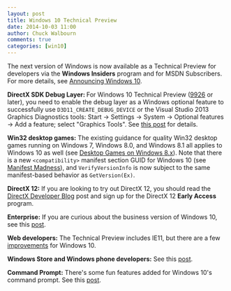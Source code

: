 ```yaml
---
layout: post
title: Windows 10 Technical Preview
date: 2014-10-03 11:00
author: Chuck Walbourn
comments: true
categories: [win10]
---
```

The next version of Windows is now available as a Technical Preview for developers via the **Windows Insiders** program and for MSDN Subscribers. For more details, see <a href="https://blogs.windows.com/windowsexperience/2014/09/30/announcing-windows-10/">Announcing Windows 10</a>.
<!--more-->

<strong>DirectX SDK Debug Layer: </strong>For Windows 10 Technical Preview (<a href="https://blogs.windows.com/windowsexperience/2015/01/23/january-build-now-available-to-the-windows-insider-program/
">9926</a> or later), you need to enable the debug layer as a Windows optional feature to successfully use <code>D3D11_CREATE_DEBUG_DEVICE</code> or the Visual Studio 2013 Graphics Diagnostics tools: Start -> Settings -> System -> Optional features -> Add a feature; select "Graphics Tools". See <a href="https://devblogs.microsoft.com/cppblog/visual-studio-2015-and-graphics-tools-for-windows-10/">this post</a> for details.

<strong>Win32 desktop games:</strong> The existing guidance for quality Win32 desktop games running on Windows 7, Windows 8.0, and Windows 8.1 all applies to Windows 10 as well (see <a href="https://walbourn.github.io/desktop-games-on-windows-8-x">Desktop Games on Windows 8.x</a>). Note that there is a new ``<compatibility>`` manifest section GUID for Windows 10 (see <a href="https://walbourn.github.io/manifest-madness/">Manifest Madness</a>), and <code>VerifyVersionInfo</code> is now subject to the same manifest-based behavior as <code>GetVersion(Ex)</code>.

<strong>DirectX 12:</strong> If you are looking to try out DirectX 12, you should read the <a href="https://devblogs.microsoft.com/directx/directx-12-and-windows-10/">DirectX Developer Blog</a> post and sign up for the DirectX 12 **Early Access** program.

<strong>Enterprise:</strong> If you are curious about the business version of Windows 10, see this <a href="https://www.microsoft.com/en-us/microsoft-365/blog/2014/09/30/introducing-windows-10-for-business/">post</a>.

<strong>Web developers:</strong> The Technical Preview includes IE11, but there are a few <a href="https://blogs.msdn.microsoft.com/ie/2014/10/01/internet-explorer-and-the-windows-10-technical-preview/">improvements</a> for Windows 10.

<strong>Windows Store and Windows phone developers:</strong> See this <a href="https://blogs.windows.com/buildingapps/2014/09/30/universal-windows-apps-get-better-with-windows-10/">post</a>.

<strong>Command Prompt:</strong> There's some fun features added for Windows 10's command prompt. See this <a href="https://blogs.msdn.microsoft.com/winsdk/2014/10/02/windows-10-threshold-changes-to-the-windows-command-prompt/">post</a>.
